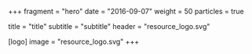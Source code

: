 +++
fragment = "hero"
date = "2016-09-07"
weight = 50
particles = true

title = "title"
subtitle = "subtitle"
header = "resource_logo.svg"

[logo]
  image = "resource_logo.svg"
+++
